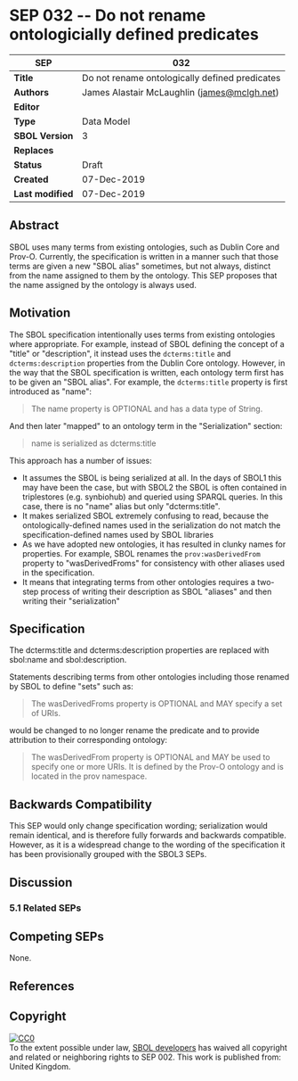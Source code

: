 SEP 032 -- Do not rename ontologicially defined predicates
===================================

SEP                     | 032
----------------------|--------------
**Title**                | Do not rename ontologically defined predicates
**Authors**           | James Alastair McLaughlin (james@mclgh.net)
**Editor**            | 
**Type**               | Data Model
**SBOL Version** | 3
**Replaces**        | 
**Status**             | Draft
**Created**          | 07-Dec-2019
**Last modified**  | 07-Dec-2019

## Abstract

SBOL uses many terms from existing ontologies, such as Dublin Core and Prov-O.  Currently, the specification is written in a manner such that those terms are given a new "SBOL alias" sometimes, but not always, distinct from the name assigned to them by the ontology.  This SEP proposes that the name assigned by the ontology is always used.


## Motivation

The SBOL specification intentionally uses terms from existing ontologies where appropriate.  For example, instead of SBOL defining the concept of a "title" or "description", it instead uses the `dcterms:title` and `dcterms:description` properties from the Dublin Core ontology. However, in the way that the SBOL specification is written, each ontology term first has to be given an "SBOL alias".  For example, the `dcterms:title` property is first introduced as "name":

> The name property is OPTIONAL and has a data type of String.

And then later "mapped" to an ontology term in the "Serialization" section:

> name is serialized as dcterms:title

This approach has a number of issues:

* It assumes the SBOL is being serialized at all.  In the days of SBOL1 this may have been the case, but with SBOL2 the SBOL is often contained in triplestores (e.g. synbiohub) and queried using SPARQL queries.  In this case, there is no "name" alias but only "dcterms:title".
* It makes serialized SBOL extremely confusing to read, because the ontologically-defined names used in the serialization do not match the specification-defined names used by SBOL libraries
* As we have adopted new ontologies, it has resulted in clunky names for properties. For example, SBOL renames the `prov:wasDerivedFrom` property to "wasDerivedFroms" for consistency with other aliases used in the specification.
* It means that integrating terms from other ontologies requires a two-step process of writing their description as SBOL "aliases" and then writing their "serialization"

## Specification 

The dcterms:title and dcterms:description properties are replaced with sbol:name and sbol:description.

Statements describing terms from other ontologies including those renamed by SBOL to define "sets" such as:

> The wasDerivedFroms property is OPTIONAL and MAY specify a set of URIs. 

would be changed to no longer rename the predicate and to provide attribution to their corresponding ontology:

> The wasDerivedFrom property is OPTIONAL and MAY be used to specify one or more URIs.  It is defined by the Prov-O ontology and is located in the prov namespace.



## Backwards Compatibility <a name='compatibility'></a>

This SEP would only change specification wording; serialization would remain identical, and is therefore fully forwards and backwards compatible.  However, as it is a widespread change to the wording of the specification it has been provisionally grouped with the SBOL3 SEPs.


## Discussion <a name='discussion'></a>

### 5.1 Related SEPs


## Competing SEPs <a name='competing_seps'></a>

None.

References <a name='references'></a>
----------------

Copyright <a name='copyright'></a>
-------------

<p xmlns:dct="http://purl.org/dc/terms/" xmlns:vcard="http://www.w3.org/2001/vcard-rdf/3.0#">
  <a rel="license"
     href="http://creativecommons.org/publicdomain/zero/1.0/">
    <img src="http://i.creativecommons.org/p/zero/1.0/88x31.png" style="border-style: none;" alt="CC0" />
  </a>
  <br />
  To the extent possible under law,
  <a rel="dct:publisher"
     href="sbolstandard.org">
    <span property="dct:title">SBOL developers</span></a>
  has waived all copyright and related or neighboring rights to
  <span property="dct:title">SEP 002</span>.
This work is published from:
<span property="vcard:Country" datatype="dct:ISO3166"
      content="US" about="sbolstandard.org">
  United Kingdom</span>.
</p>


